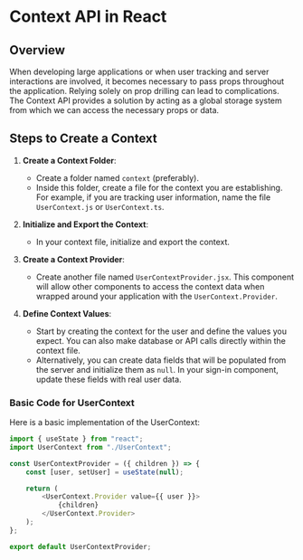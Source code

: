 # Context API in React

## Overview
When developing large applications or when user tracking and server interactions are involved, it becomes necessary to pass props throughout the application. Relying solely on prop drilling can lead to complications. The Context API provides a solution by acting as a global storage system from which we can access the necessary props or data.

## Steps to Create a Context

1. **Create a Context Folder**:
   - Create a folder named `context` (preferably).
   - Inside this folder, create a file for the context you are establishing. For example, if you are tracking user information, name the file `UserContext.js` or `UserContext.ts`.

2. **Initialize and Export the Context**:
   - In your context file, initialize and export the context.

3. **Create a Context Provider**:
   - Create another file named `UserContextProvider.jsx`. This component will allow other components to access the context data when wrapped around your application with the `UserContext.Provider`.

4. **Define Context Values**:
   - Start by creating the context for the user and define the values you expect. You can also make database or API calls directly within the context file.
   - Alternatively, you can create data fields that will be populated from the server and initialize them as `null`. In your sign-in component, update these fields with real user data.

### Basic Code for UserContext

Here is a basic implementation of the UserContext:

```javascript
import { useState } from "react";
import UserContext from "./UserContext";

const UserContextProvider = ({ children }) => {
    const [user, setUser] = useState(null);

    return (
        <UserContext.Provider value={{ user }}>
            {children}
        </UserContext.Provider>
    );
};

export default UserContextProvider;

